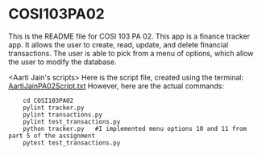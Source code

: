 # COSI103PA02
This is the README file for COSI 103 PA 02. 
This app is a finance tracker app. It allows the user to create, read, update, and delete financial transactions. 
The user is able to pick from a menu of options, which allow the user to modify the database. 

<Aarti Jain's scripts>
Here is the script file, created using the terminal:
[AartiJainPA02Script.txt](https://github.com/Aarti-Jain/COSI103PA02/files/8333384/AartiJainPA02Script.txt)
However, here are the actual commands:
``` cd desktop
    cd COSI103PA02
    pylint tracker.py
    pylint transactions.py
    pylint test_transactions.py
    python tracker.py   #I implemented menu options 10 and 11 from part 5 of the assignment 
    pytest test_transactions.py
```
